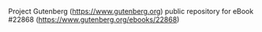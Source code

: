 Project Gutenberg (https://www.gutenberg.org) public repository for eBook #22868 (https://www.gutenberg.org/ebooks/22868)
